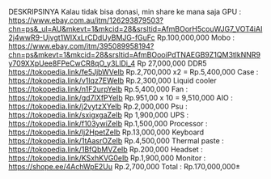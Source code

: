 DESKRIPSINYA
Kalau tidak bisa donasi, min share ke mana saja
GPU : https://www.ebay.com.au/itm/126293879503?chn=ps&_ul=AU&mkevt=1&mkcid=28&srsltid=AfmBOorH5couWJG7_VOT4iAI2j4wwR9-Ujvgt1WIXxLrCDdUyBMJG-fGuFc Rp.100,000,000 
Mobo : https://www.ebay.com/itm/395089958194?chn=ps&mkevt=1&mkcid=28&srsltid=AfmBOooiPdTNAEGB9Z1QM3tlkNNR9y709XXpUee8FPeCwCR8qO_y3LlDi_4 Rp 27,000,000 
DDR5 https://tokopedia.link/fe5JjbWVeIb Rp.2,700,000 x2 = Rp.5,400,000 
Case : https://tokopedia.link/v1Iqz7EWeIb Rp.2,300,000 
Liquid cooler https://tokopedia.link/n1F2urpYeIb Rp.5,400,000 
Fan : https://tokopedia.link/gd7IXfPYeIb Rp.951,00 x 10 = 9,510,000 
AIO : https://tokopedia.link/j2vytzXYeIb Rp.2,000,000 
Psu : https://tokopedia.link/sxigxgaZeIb Rp 1,900,000 
UPS : https://tokopedia.link/f103ywiZeIb Rp.1,500,000 
Processor : https://tokopedia.link/lj2HpetZeIb Rp.13,000,000 
Keyboard https://tokopedia.link/1tAasrOZeIb Rp.4,500,000 
Thermal paste : https://tokopedia.link/1BfQbMVZeIb Rp.200,000 
Headset : https://tokopedia.link/KSxhKVG0eIb Rp.1,900,000 
Monitor : https://shope.ee/4AchWpE2Uu Rp.2,700,000 
Total : Rp.170,000,000±
